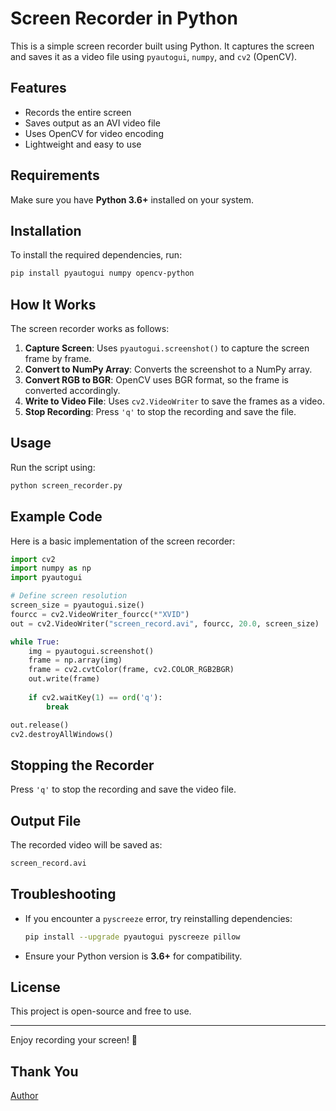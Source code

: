 # Screen Recorder in Python

This is a simple screen recorder built using Python. It captures the screen and saves it as a video file using `pyautogui`, `numpy`, and `cv2` (OpenCV).

## Features
- Records the entire screen
- Saves output as an AVI video file
- Uses OpenCV for video encoding
- Lightweight and easy to use

## Requirements
Make sure you have **Python 3.6+** installed on your system.

## Installation
To install the required dependencies, run:

```sh
pip install pyautogui numpy opencv-python
```

## How It Works
The screen recorder works as follows:
1. **Capture Screen**: Uses `pyautogui.screenshot()` to capture the screen frame by frame.
2. **Convert to NumPy Array**: Converts the screenshot to a NumPy array.
3. **Convert RGB to BGR**: OpenCV uses BGR format, so the frame is converted accordingly.
4. **Write to Video File**: Uses `cv2.VideoWriter` to save the frames as a video.
5. **Stop Recording**: Press `'q'` to stop the recording and save the file.

## Usage
Run the script using:

```sh
python screen_recorder.py
```

## Example Code
Here is a basic implementation of the screen recorder:

```python
import cv2
import numpy as np
import pyautogui

# Define screen resolution
screen_size = pyautogui.size()
fourcc = cv2.VideoWriter_fourcc(*"XVID")
out = cv2.VideoWriter("screen_record.avi", fourcc, 20.0, screen_size)

while True:
    img = pyautogui.screenshot()
    frame = np.array(img)
    frame = cv2.cvtColor(frame, cv2.COLOR_RGB2BGR)
    out.write(frame)
    
    if cv2.waitKey(1) == ord('q'):
        break

out.release()
cv2.destroyAllWindows()
```

## Stopping the Recorder
Press `'q'` to stop the recording and save the video file.

## Output File
The recorded video will be saved as:
```sh
screen_record.avi
```

## Troubleshooting
- If you encounter a `pyscreeze` error, try reinstalling dependencies:
  ```sh
  pip install --upgrade pyautogui pyscreeze pillow
  ```
- Ensure your Python version is **3.6+** for compatibility.

## License
This project is open-source and free to use.

---

Enjoy recording your screen! 🚀
## Thank You
[Author](https://github.com/abhinandan2540)

